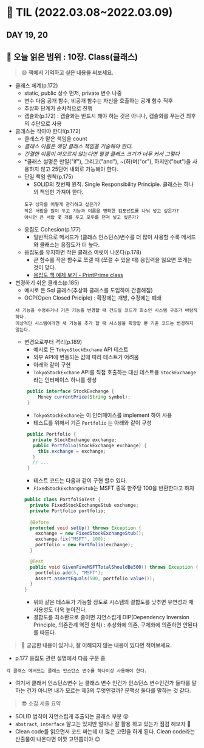 # :pencil: TIL (2022.03.08~2022.03.09)
## DAY 19, 20
:book: 오늘 읽은 범위 : 10장. Class(클래스)
---
> :smile: **책에서 기억하고 싶은 내용을 써보세요.**
 - 클래스 체계(p.172)
   * static, public 상수 먼저, private 변수 나중
   * 변수 다음 공개 함수, 비공개 함수는 자신을 호출하는 공개 함수 직후
   * 추상화 단계가 순차적으로 진행
   * 캡슐화(p.172) : 캡슐화는 반드시 해야 하는 것은 아니나, 캡슐화를 푸는건 최후의 수단으로 사용
 - 클래스는 작아야 한다!(p.172)
   * 클래스가 맡은 책임을 count
   * *클래스 이름은 해당 클래스 책임을 기술해야 한다.*
   * *간결한 이름이 떠오르지 않는다면 필경 클래스 크기가 너무 커서 그렇다*
   * *클래스 설명은 만일("if"), 그리고("and"), ~(하)며("or"), 하지만("but")을 사용하지 않고 25단어 내외로 가능해야 한다.
   * 단일 책임 원칙(p.175)
     + SOLID의 첫번째 원칙. Single Responsibility Principle. 클래스는 하나의 책임만 가져야 한다.
     ``` 
     도구 상자를 어떻게 관리하고 싶은가? 
     작은 서랍을 많이 두고 기능과 이름을 명확한 컴포넌트를 나눠 넣고 싶은가?
     아니면 큰 서랍 몇 개를 두고 모두를 던져 넣고 싶은가?
     ```
   * 응집도 Cohesion(p.177) 
     + 일반적으로 메서드가 (클래스 인스턴스)변수를 더 많이 사용할 수록 메서드와 클래스는 응집도가 더 높다.
   * 응집도를 유지하면 작은 클래스 여럿이 나온다(p.178)
     + 큰 함수를 작은 함수로 쪼갤 때 (쪼갤 수 있을 때) 응집력을 잃으면 쪼개는 것이 맞다. 
     + [응집도 책 예제 보기 - PrintPrime class ](https://github.com/Yooii-Studios/Clean-Code/blob/master/Chapter%2010%20-%20%ED%81%B4%EB%9E%98%EC%8A%A4.md)
 - 변경하기 쉬운 클래스(p.185)
   * 예시로 든 Sql 클래스(추상화 클래스를 도입하여 간결해짐)
   * OCP(Open Closed Priciple) : 확장에는 개방, 수정에는 폐쇄
   ```
   새 기능을 수정하거나 기존 기능을 변경할 때 건드릴 코드가 최소인 시스템 구조가 바람직하다.
   이상적인 시스템이라면 새 기능을 추가 할 때 시스템을 확장할 뿐 기존 코드는 변경하지 않는다.
   ```   
   * 변경으로부터 격리(p.189)
     + 예시로 든 ```TokyoStockExchane``` API 테스트
     + 외부 API에 변동되는 값에 따라 테스트가 어려움
     + 아래와 같이 구현
     + ```TokyoStockExchane``` API를 직접 호출하는 대신 테스트용 ```StockExchange``` 라는 인터페이스 하나를 생성
     ```JAVA
      public interface StockExchange { 
	      Money currentPrice(String symbol);
      }
     ```
     + ```TokyoStockExchane```는 이 인터페이스를 implement 하여 사용
     + 테스트를 위해서 기존 ```Portfolio``` 는 아래와 같이 구성
     ```JAVA
      public Portfolio {
        private StockExchange exchange;
        public Portfolio(StockExchange exchange) {
          this.exchange = exchange; 
        }
        // ... 
      }
     ```
     + 테스트 코드는 다음과 같이 구현 할수 있다.
     + ```FixedStockExchangeStub```는 MSFT 종목 한주당 100을 반환한다고 하자
      ```JAVA
      public class PortfolioTest {
        private FixedStockExchangeStub exchange;
        private Portfolio portfolio;
        
        @Before
        protected void setUp() throws Exception {
          exchange = new FixedStockExchangeStub(); 
          exchange.fix("MSFT", 100);
          portfolio = new Portfolio(exchange);
        }

        @Test
        public void GivenFiveMSFTTotalShouldBe500() throws Exception {
          portfolio.add(5, "MSFT");
          Assert.assertEquals(500, portfolio.value()); 
        }
      }
      ```
     + 위와 같은 테스트가 가능할 정도로 시스템의 결합도를 낮추면 유연성과 재사용성도 더욱 높아진다.
     + 결합도를 최소환으로 줄이면 자연스럽게 DIP(Dependency Inversion Principle, 의존관계 역전 원칙) : 추상화에 의존, 구체화에 의존하면 안된다 를 따른다.
  
> :mag_right: **궁금한 내용이 있거나, 잘 이해되지 않는 내용이 있다면 적어보세요.**
 - p.177 응집도 관련 설명에서 다음 구문 중
 ```
 각 클래스 메서드는 클래스 인스턴스 변수를 하나이상 사용해야 한다.
 ```
 - 여기서 클래서 인스턴스변수 는 클래스 변수 인건가 인스턴스 변수인건가 둘다를 말하는 건가 아니면 내가 모르는 제3의 무엇인걸까? 문맥상 둘다를 말하는 것 같다.

> :sunglasses: 소감 세줄 요약
 - SOLID 법칙이 자연스럽게 추출되는 클래스 부분 :astonished:
 - ```abstract```, ```interface``` 알고는 있지만 얼마나 잘 활용 하고 있는가 점검 해보자 :muscle:
 - Clean code를 읽으면서 코드 짜는데 더 많은 고민을 하게 된다. Clean code라는 산출물이 나온다면 이깟 고민쯤이야 :wink:
 
 